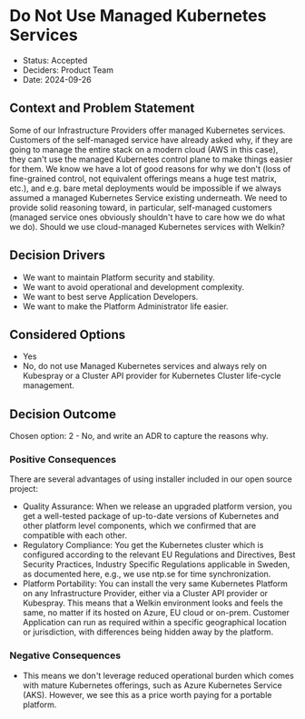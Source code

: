 # Do Not Use Managed Kubernetes Services

- Status: Accepted
- Deciders: Product Team
- Date: 2024-09-26

## Context and Problem Statement

Some of our Infrastructure Providers offer managed Kubernetes services.
Customers of the self-managed service have already asked why, if they are going to manage the entire stack on a modern cloud (AWS in this case), they can't use the managed Kubernetes control plane to make things easier for them.
We know we have a lot of good reasons for why we don't (loss of fine-grained control, not equivalent offerings means a huge test matrix, etc.), and e.g. bare metal deployments would be impossible if we always assumed a managed Kubernetes Service existing underneath.
We need to provide solid reasoning toward, in particular, self-managed customers (managed service ones obviously shouldn't have to care how we do what we do).
Should we use cloud-managed Kubernetes services with Welkin?

## Decision Drivers

- We want to maintain Platform security and stability.
- We want to avoid operational and development complexity.
- We want to best serve Application Developers.
- We want to make the Platform Administrator life easier.

## Considered Options

- Yes
- No, do not use Managed Kubernetes services and always rely on Kubespray or a Cluster API provider for Kubernetes Cluster life-cycle management.

## Decision Outcome

Chosen option: 2 - No, and write an ADR to capture the reasons why.

### Positive Consequences

There are several advantages of using installer included in our open source project:

- Quality Assurance: When we release an upgraded platform version, you get a well-tested package of up-to-date versions of Kubernetes and other platform level components, which we confirmed that are compatible with each other.
- Regulatory Compliance: You get the Kubernetes cluster which is configured according to the relevant EU Regulations and Directives, Best Security Practices, Industry Specific Regulations applicable in Sweden, as documented here, e.g., we use ntp.se for time synchronization.
- Platform Portability: You can install the very same Kubernetes Platform on any Infrastructure Provider, either via a Cluster API provider or Kubespray. This means that a Welkin environment looks and feels the same, no matter if its hosted on Azure, EU cloud or on-prem. Customer Application can run as required within a specific geographical location or jurisdiction, with differences being hidden away by the platform.

### Negative Consequences

- This means we don't leverage reduced operational burden which comes with mature Kubernetes offerings, such as Azure Kubernetes Service (AKS). However, we see this as a price worth paying for a portable platform.
